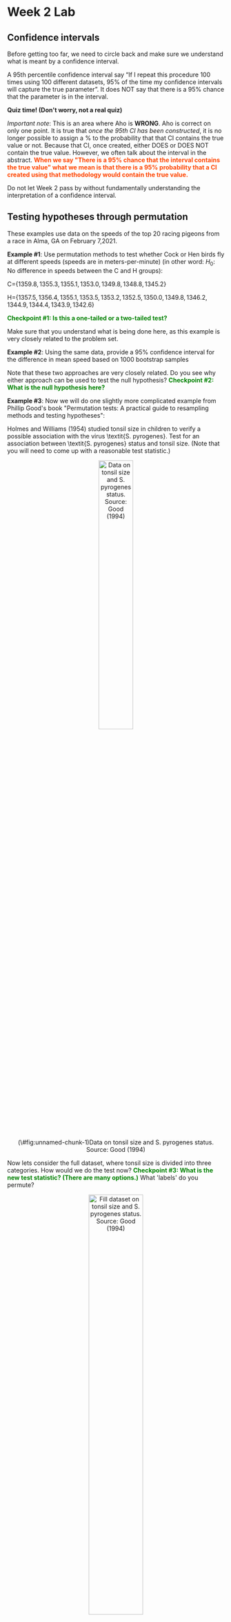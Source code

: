 Week 2 Lab
=============

Confidence intervals
-----------------------

Before getting too far, we need to circle back and make sure we understand what is meant by a confidence interval. 

A 95th percentile confidence interval say “If I repeat this procedure 100 times using 100 different datasets, 95% of the time my confidence intervals will capture the true parameter”. It does NOT say that there is a 95% chance that the parameter is in the interval.

**Quiz time! (Don't worry, not a real quiz)**

*Important note*: This is an area where Aho is **WRONG**. Aho is correct on only one point. It is true that *once the 95th CI has been constructed*, it is no longer possible to assign a $\%$ to the probability that that CI contains the true value or not. Because that CI, once created, either DOES or DOES NOT contain the true value. However, we often talk about the interval in the abstract. **<span style="color: orangered;">When we say "There is a 95$\%$ chance that the interval contains the true value" what we mean is that there is a 95$\%$ probability that a CI created using that methodology would contain the true value.</span>**

Do not let Week 2 pass by without fundamentally understanding the interpretation of a confidence interval. 

Testing hypotheses through permutation
------------------------------------

These examples use data on the speeds of the top 20 racing pigeons from a race in Alma, GA on February 7,2021. 

**Example #1**: Use permutation methods to test whether Cock or Hen birds fly at different speeds (speeds are in meters-per-minute) (in other word: $H_{0}$: No difference in speeds between the C and H groups):

C=$\{1359.8,1355.3,1355.1,1353.0,1349.8,1348.8,1345.2\}$

H=$\{1357.5,1356.4,1355.1,1353.5,1353.2,1352.5,1350.0,1349.8,1346.2,1344.9,1344.4,1343.9,1342.6\}$

**<span style="color: green;">Checkpoint #1: Is this a one-tailed or a two-tailed test?</span>**

Make sure that you understand what is being done here, as this example is very closely related to the problem set.


**Example #2**: Using the same data, provide a 95% confidence interval for the difference in mean speed based on 1000 bootstrap samples

Note that these two approaches are very closely related. Do you see why either approach can be used to test the null hypothesis? **<span style="color: green;">Checkpoint #2: What is the null hypothesis here?</span>**

**Example #3**: Now we will do one slightly more complicated example from Phillip Good's book "Permutation tests: A practical guide to resampling methods and testing hypotheses":

Holmes and Williams (1954) studied tonsil size in children to verify a possible association with the virus \textit{S. pyrogenes}. Test for an association between \textit{S. pyrogenes} status and tonsil size. (Note that you will need to come up with a reasonable test statistic.)

<div class="figure" style="text-align: center">
<img src="Table2categories.png" alt="Data on tonsil size and S. pyrogenes status. Source: Good (1994)" width="40%" />
<p class="caption">(\#fig:unnamed-chunk-1)Data on tonsil size and S. pyrogenes status. Source: Good (1994)</p>
</div>

Now lets consider the full dataset, where tonsil size is divided into three categories. How would we do the test now? **<span style="color: green;">Checkpoint #3: What is the new test statistic? (There are many options.)</span>** What 'labels' do you permute?

<div class="figure" style="text-align: center">
<img src="Table3categories.png" alt="Fill dataset on tonsil size and S. pyrogenes status. Source: Good (1994)" width="50%" />
<p class="caption">(\#fig:unnamed-chunk-2)Fill dataset on tonsil size and S. pyrogenes status. Source: Good (1994)</p>
</div>

Basics of bootstrap and jackknife
------------------------------------

To get started with bootstrap and jackknife techniques, we start by working through a very simple example. First we simulate some data


```r
x<-seq(0,9,by=1)
```

This will constutute our "data". Let's print the result of sampling with replacement to get a sense for it...


```r
table(sample(x,size=length(x),replace=T))
```

```
## 
## 0 1 2 3 4 7 9 
## 1 3 2 1 1 1 1
```

Now we will write a little script to take bootstrap samples and calculate the means of each of these bootstrap samples


```r
xmeans<-vector(length=1000)
for (i in 1:1000)
  {
  xmeans[i]<-mean(sample(x,replace=T))
  }
```

The actual number of bootstrapped samples is arbitrary *at this point* but there are ways of characterizing the precision of the bootstrap (jackknife-after-bootstrap) which might inform the number of bootstrap samples needed. *In practice*, people tend to pick some arbitrary but large number of bootstrap samples because computers are so fast that it is often easy to draw far more samples than are actually needed. When calculation of the statistic is slow (as might be the case if you are using the samples to construct a phylogeny, for example), then you would need to be more concerned with the number of bootstrap samples. 

First, lets just look at a histogram of the bootstrapped means and plot the actual sample mean on the histogram for comparison



```r
hist(xmeans,breaks=30,col="pink")
abline(v=mean(x),lwd=2)
```

<img src="Week-2-lab_files/figure-html/unnamed-chunk-6-1.png" width="672" />

Calculating bias and standard error
-----------------------------------

From these we can calculate the bias and standard deviation for the mean (which is the "statistic"):

$$
\widehat{Bias_{boot}} = \left(\frac{1}{k}\sum^{k}_{i=1}\theta^{*}_{i}\right)-\hat{\theta}
$$


```r
bias.boot<-mean(xmeans)-mean(x)
bias.boot
```

```
## [1] -0.0417
```

```r
hist(xmeans,breaks=30,col="pink")
abline(v=mean(x),lwd=5,col="black")
abline(v=mean(xmeans),lwd=2,col="yellow")
```

<img src="Week-2-lab_files/figure-html/unnamed-chunk-7-1.png" width="672" />

$$
\widehat{s.e._{boot}} = \sqrt{\frac{1}{k-1}\sum^{k}_{i=1}(\theta^{*}_{i}-\bar{\theta^{*}})^{2}}
$$


```r
se.boot<-sd(xmeans)
```

We can find the confidence intervals in two ways:

Method #1: Assume the bootstrap statistics are normally distributed


```r
LL.boot<-mean(xmeans)-1.96*se.boot #where did 1.96 come from?
UL.boot<-mean(xmeans)+1.96*se.boot
LL.boot
```

```
## [1] 2.698511
```

```r
UL.boot
```

```
## [1] 6.218089
```

Method #2: Simply take the quantiles of the bootstrap statistics


```r
quantile(xmeans,c(0.025,0.975))
```

```
##  2.5% 97.5% 
##   2.7   6.3
```

Let's compare this to what we would have gotten if we had used normal distribution theory. First we have to calculate the standard error:


```r
se.normal<-sqrt(var(x)/length(x))
LL.normal<-mean(x)-qt(0.975,length(x)-1)*se.normal
UL.normal<-mean(x)+qt(0.975,length(x)-1)*se.normal
LL.normal
```

```
## [1] 2.334149
```

```r
UL.normal
```

```
## [1] 6.665851
```

In this case, the confidence intervals we got from the normal distribution theory are too wide.

**<span style="color: green;">Checkpoint #4: Does it make sense why the normal distribution theory intervals are too wide?</span>** Because the original were were uniformly distributed, the data has higher variance than would be expected and therefore the standard error is higher than would be expected.

There are two packages that provide functions for bootstrapping, 'boot' and 'boostrap'. We will start by using the 'bootstrap' package, which was originally designed for Efron and Tibshirani's monograph on the bootstrap. 

To test the main functionality of the 'bootstrap' package, we will use the data we already have. The 'bootstrap' function requires the input of a user-defined function to calculate the statistic of interest. Here I will write a function that calculates the mean of the input values.


```r
library(bootstrap)
theta<-function(x)
  {
    mean(x)
  }
results<-bootstrap(x=x,nboot=1000,theta=theta)
results
```

```
## $thetastar
##    [1] 5.4 4.0 5.4 4.4 3.8 4.1 4.4 4.3 3.2 4.1 3.4 4.0 4.8 4.9 4.5 4.7 5.3 4.7
##   [19] 4.5 4.6 4.8 4.3 4.1 4.7 4.2 4.2 3.2 3.0 4.6 5.4 3.9 5.9 3.6 5.4 5.7 5.2
##   [37] 4.8 4.8 4.5 2.6 4.3 5.7 4.1 4.8 4.9 3.5 4.6 4.8 5.3 5.1 2.7 2.6 4.0 4.1
##   [55] 5.0 5.6 6.3 3.1 2.1 4.3 3.7 3.1 4.5 4.5 4.4 4.5 3.6 5.1 4.7 3.9 4.5 4.4
##   [73] 5.8 3.2 4.6 4.6 4.7 6.3 4.1 3.2 3.6 4.6 3.6 3.3 4.0 6.8 3.6 4.4 4.4 5.5
##   [91] 4.5 4.2 6.2 5.3 3.5 5.4 3.7 2.6 4.6 3.0 3.4 5.2 3.3 5.9 5.1 3.9 5.0 3.9
##  [109] 4.4 4.0 5.4 4.5 3.5 4.6 3.4 4.1 5.2 5.0 5.2 4.1 4.4 5.1 4.2 4.8 4.1 4.6
##  [127] 5.3 6.7 4.5 3.4 4.3 5.4 3.6 5.0 4.4 3.2 4.1 4.2 6.1 5.9 6.1 4.0 3.6 3.8
##  [145] 4.3 4.4 6.1 4.3 4.4 4.2 4.0 4.8 5.0 4.2 4.7 4.7 3.7 4.5 4.3 3.9 4.3 4.0
##  [163] 3.3 3.3 4.4 6.3 5.0 4.6 5.7 7.2 4.7 4.1 6.2 4.3 4.4 3.7 3.4 5.5 5.4 3.8
##  [181] 5.6 3.8 4.5 3.8 4.9 5.5 5.1 4.2 5.5 2.1 4.2 4.2 5.2 4.1 4.4 2.4 4.7 3.3
##  [199] 3.2 2.9 4.7 4.8 4.7 5.4 4.4 4.9 5.9 4.8 5.1 3.0 4.0 3.9 4.6 3.6 5.3 4.4
##  [217] 4.6 3.9 4.3 4.7 4.6 3.3 3.4 4.2 2.7 4.7 4.2 4.0 5.4 3.7 2.9 4.0 3.7 4.7
##  [235] 4.1 3.5 4.5 5.0 3.5 5.2 4.0 5.0 4.1 4.9 4.0 5.4 3.7 5.6 4.3 4.7 5.0 3.9
##  [253] 4.2 5.1 3.8 3.5 2.2 4.8 3.3 2.9 4.9 4.9 3.9 4.6 3.4 3.7 4.6 3.7 4.4 4.8
##  [271] 5.5 5.0 4.5 4.5 4.0 4.2 5.0 4.7 5.1 3.5 2.9 5.6 5.4 5.6 4.0 6.1 4.3 3.4
##  [289] 3.1 5.0 6.1 3.7 4.1 6.0 3.5 5.8 3.2 5.1 4.7 4.2 3.8 4.5 4.5 4.2 5.6 5.5
##  [307] 3.7 5.4 4.9 3.7 2.8 3.8 4.6 5.1 4.8 4.7 6.3 4.3 4.6 3.7 5.7 4.5 4.2 4.2
##  [325] 4.6 3.9 3.7 5.0 3.6 4.7 5.2 4.7 3.9 5.8 4.4 6.5 6.1 3.8 4.5 4.7 4.6 4.3
##  [343] 4.6 4.0 2.7 4.5 4.6 3.2 3.7 4.4 5.5 3.8 3.9 4.7 4.6 2.7 4.9 4.4 4.5 5.1
##  [361] 4.9 5.9 5.0 4.2 3.6 3.0 4.9 3.9 3.8 4.6 3.5 5.5 5.3 4.8 2.5 3.7 4.3 5.1
##  [379] 4.8 4.8 2.7 5.7 4.8 5.1 5.5 5.9 4.8 4.8 5.6 6.0 4.4 6.1 5.2 3.3 5.4 6.0
##  [397] 4.2 5.2 5.5 3.6 4.2 3.2 3.4 3.6 3.6 3.9 4.0 5.4 4.4 4.8 3.1 4.4 3.8 4.9
##  [415] 5.0 5.3 2.9 4.2 3.5 4.8 5.5 5.3 2.7 4.3 3.5 4.2 4.4 5.0 4.4 4.4 5.5 3.5
##  [433] 3.0 5.5 3.5 5.8 3.7 5.2 5.2 4.9 4.2 4.7 5.5 3.4 4.3 4.0 3.1 2.8 4.9 5.2
##  [451] 6.8 5.3 2.9 5.5 2.2 5.0 4.4 3.6 4.6 6.1 3.3 6.6 4.6 4.2 3.1 4.3 5.1 3.9
##  [469] 4.4 3.6 5.1 6.2 3.7 5.2 3.2 3.7 4.5 4.6 4.5 3.2 4.5 5.2 5.1 3.2 5.0 3.4
##  [487] 4.7 4.7 5.9 5.1 5.4 5.8 5.0 4.1 4.5 3.7 5.9 4.0 5.5 4.4 4.8 4.2 4.5 4.0
##  [505] 2.3 5.0 5.4 3.7 5.0 4.8 4.8 4.9 4.6 4.0 5.6 5.3 6.9 5.3 3.3 6.0 4.5 3.3
##  [523] 4.3 4.5 4.5 4.2 5.3 3.8 5.1 5.3 3.7 5.3 4.0 4.2 5.9 5.3 4.7 4.4 6.0 3.8
##  [541] 2.8 5.1 4.5 5.7 3.0 5.7 6.0 4.7 4.8 3.9 5.0 4.6 3.2 4.9 5.5 4.5 3.4 4.1
##  [559] 3.3 4.5 4.0 3.6 5.0 5.4 4.1 3.1 4.1 2.9 3.1 3.7 4.5 3.7 4.3 6.1 5.3 5.0
##  [577] 4.8 4.0 3.6 5.4 4.8 3.4 5.8 7.3 3.4 4.9 3.5 6.0 5.5 3.5 4.9 4.7 5.8 4.5
##  [595] 4.5 4.9 5.0 3.8 5.8 4.0 4.4 4.0 4.0 5.3 5.4 5.7 3.0 4.3 4.5 3.4 3.0 3.0
##  [613] 3.6 3.7 5.1 4.9 5.4 5.2 2.2 3.9 6.0 5.4 2.2 3.9 3.7 3.7 5.0 4.8 3.4 4.9
##  [631] 4.2 5.4 4.8 5.7 4.0 5.4 4.8 5.0 5.0 3.7 3.5 3.1 3.5 3.5 4.2 2.6 4.0 5.5
##  [649] 5.0 4.8 4.7 4.8 4.4 4.0 4.6 2.6 5.0 4.0 2.7 4.0 3.9 4.6 4.9 4.3 3.9 4.9
##  [667] 4.8 4.2 4.8 3.8 3.7 5.3 3.9 4.5 3.4 5.6 5.9 2.8 6.0 4.7 3.1 4.3 4.8 3.4
##  [685] 3.9 3.1 5.5 4.6 4.9 5.6 3.9 4.0 5.5 4.2 5.0 4.9 7.1 4.8 4.5 1.8 4.7 6.3
##  [703] 5.7 2.7 3.6 4.4 4.1 4.8 3.6 2.5 4.4 4.5 4.0 3.9 2.4 5.7 4.1 4.5 4.3 5.3
##  [721] 3.9 5.0 6.2 3.3 3.9 4.3 6.1 4.2 4.0 3.8 4.1 3.7 4.4 5.9 6.1 5.2 3.6 4.3
##  [739] 4.7 5.6 4.9 4.2 3.9 4.0 5.1 4.3 3.9 4.3 4.4 3.0 4.2 3.6 4.9 4.6 4.1 4.0
##  [757] 3.5 3.6 5.6 4.6 3.0 5.2 4.0 5.4 4.3 3.4 3.9 5.0 4.4 5.0 4.2 4.7 3.6 6.5
##  [775] 3.6 3.3 4.4 4.3 6.6 5.0 4.7 3.5 4.0 3.9 4.1 4.5 5.8 3.4 3.3 2.8 3.6 3.9
##  [793] 3.9 4.0 4.8 4.6 3.5 4.5 4.8 4.2 3.4 5.0 5.1 4.9 4.9 3.8 5.0 2.5 3.4 4.1
##  [811] 3.4 3.3 3.7 5.4 3.9 3.1 5.6 2.7 5.9 3.5 4.6 5.0 3.1 5.7 4.2 4.5 4.6 3.7
##  [829] 5.3 5.9 4.8 6.0 4.5 2.8 3.1 5.2 5.2 6.1 4.2 5.1 4.5 4.6 3.9 2.5 7.1 4.1
##  [847] 3.6 4.3 5.5 5.2 4.4 6.0 3.3 4.3 4.0 4.5 4.4 3.8 4.1 5.7 3.8 4.0 2.6 4.8
##  [865] 5.4 3.8 4.2 7.2 4.2 4.0 4.3 5.4 5.1 4.0 3.9 5.1 5.3 4.6 5.0 3.5 4.4 4.9
##  [883] 4.3 3.6 2.7 5.6 4.2 4.7 3.9 5.5 3.6 3.5 5.7 5.5 4.3 6.4 5.6 3.7 4.9 6.2
##  [901] 3.9 3.6 5.3 4.3 6.9 5.4 5.7 5.8 2.8 3.9 3.5 6.1 5.1 4.1 4.6 5.4 6.5 3.5
##  [919] 4.0 4.6 4.1 3.7 2.8 5.2 3.2 6.8 3.6 4.9 4.5 4.8 2.9 4.1 4.0 6.0 3.1 4.5
##  [937] 3.8 4.7 5.0 5.1 5.1 6.0 3.6 5.4 4.3 4.7 4.2 7.1 3.6 5.0 5.3 3.6 4.1 5.3
##  [955] 4.0 3.4 3.6 4.4 4.3 5.0 6.1 5.0 4.3 4.0 4.1 4.4 3.0 4.9 5.3 4.5 4.6 3.5
##  [973] 6.5 6.9 3.2 4.7 4.5 3.8 6.6 5.2 3.5 3.7 4.1 4.9 2.8 6.1 4.5 3.6 5.9 4.8
##  [991] 3.2 4.6 4.5 4.2 4.9 4.3 3.4 5.3 5.2 3.7
## 
## $func.thetastar
## NULL
## 
## $jack.boot.val
## NULL
## 
## $jack.boot.se
## NULL
## 
## $call
## bootstrap(x = x, nboot = 1000, theta = theta)
```

```r
quantile(results$thetastar,c(0.025,0.975))
```

```
##  2.5% 97.5% 
##   2.7   6.3
```

Notice that we get exactly what we got last time. This illustrates an important point, which is that the bootstrap functions are often no easier to use than something you could write yourself.

You can also define a function of the bootstrapped statistics (we have been calling this theta) to pull out immediately any summary statistics you are interested in from the bootstrapped thetas.

Here I will write a function that calculates the bias of my estimate of the mean (which is 4.5 [i.e. the mean of the number 0,1,2,3,4,5,6,7,8,9])


```r
bias<-function(x)
  {
  mean(x)-4.5
  }
results<-bootstrap(x=x,nboot=1000,theta=theta,func=bias)
results
```

```
## $thetastar
##    [1] 3.9 5.0 5.1 4.4 4.7 3.5 2.6 4.3 3.3 4.9 5.3 3.9 5.0 5.6 5.0 6.2 4.3 4.8
##   [19] 3.6 4.9 5.1 3.7 7.0 2.2 4.9 4.1 6.5 4.8 6.1 4.8 4.4 4.4 4.0 3.0 4.7 5.4
##   [37] 3.6 4.3 5.1 2.9 4.3 4.1 3.3 4.2 4.4 6.3 4.9 5.4 5.4 4.5 2.9 5.1 4.5 3.0
##   [55] 4.7 4.2 4.7 5.4 3.6 5.0 3.8 5.0 4.7 4.7 3.6 2.9 6.2 5.2 4.2 4.3 4.5 4.6
##   [73] 4.2 5.7 3.8 4.5 4.9 4.1 6.8 3.4 5.0 4.3 4.9 3.8 4.7 2.9 4.8 3.4 4.8 4.8
##   [91] 5.5 3.0 4.7 3.9 3.7 5.3 4.4 4.8 4.1 3.0 5.5 3.8 5.2 6.2 4.1 5.6 4.5 4.4
##  [109] 6.5 5.5 5.7 4.9 3.3 5.3 4.6 3.8 4.6 4.2 2.9 3.6 5.6 4.0 6.0 5.8 5.9 4.8
##  [127] 4.2 4.1 5.4 3.9 2.9 4.2 3.7 4.8 3.8 4.8 5.3 5.5 3.6 3.4 4.3 5.0 4.5 4.8
##  [145] 4.7 5.0 5.7 5.6 6.1 4.1 5.5 4.1 5.3 4.6 5.5 3.4 4.5 4.3 4.7 4.9 3.7 4.6
##  [163] 5.3 3.2 5.2 4.1 5.3 6.4 3.3 4.0 2.5 5.4 5.1 3.0 2.0 3.8 4.9 3.6 4.8 4.5
##  [181] 3.5 4.5 5.2 3.9 4.7 4.5 5.1 4.8 4.1 3.6 4.3 5.4 4.0 4.5 4.3 4.9 4.4 3.5
##  [199] 6.5 4.9 5.3 5.3 3.0 3.7 5.4 3.5 5.8 4.3 3.5 3.9 3.8 3.8 5.0 5.5 4.6 4.9
##  [217] 3.5 5.2 4.7 4.0 5.0 4.9 4.6 3.0 3.1 4.2 4.2 3.7 5.2 3.9 6.0 3.1 5.4 3.9
##  [235] 5.8 5.5 5.6 3.9 5.3 4.9 3.2 7.5 6.3 4.7 3.8 3.7 4.6 5.2 4.3 3.9 5.9 4.0
##  [253] 5.8 5.1 5.2 3.6 4.7 5.0 4.8 5.0 4.7 3.6 4.9 3.4 4.7 4.6 4.5 5.1 4.6 4.0
##  [271] 4.5 4.3 5.8 4.3 2.5 4.5 4.1 5.3 6.4 6.1 4.2 5.6 4.2 3.7 5.6 6.3 4.5 4.6
##  [289] 4.1 4.1 3.8 5.0 5.1 2.4 4.7 5.0 4.5 3.4 5.4 5.9 4.5 3.5 5.9 4.0 4.8 4.0
##  [307] 4.1 4.4 5.1 3.2 4.7 4.0 3.8 4.8 3.8 2.0 5.0 4.5 5.4 4.6 4.0 4.2 6.2 4.8
##  [325] 3.7 6.1 5.8 4.1 3.4 4.9 3.7 5.9 5.6 4.9 4.3 4.3 4.5 6.5 4.6 4.2 3.6 4.5
##  [343] 3.1 5.8 4.2 5.9 5.1 4.2 3.3 5.9 3.8 3.4 3.9 5.4 5.4 4.1 5.9 5.6 6.4 3.8
##  [361] 5.1 4.4 5.0 2.5 5.5 4.2 4.9 5.4 3.6 3.9 5.2 4.8 6.6 4.3 4.4 3.6 4.7 3.6
##  [379] 3.2 4.0 4.4 4.7 3.5 5.4 4.2 3.9 3.1 3.2 4.7 5.1 4.8 5.4 4.3 3.6 4.5 5.5
##  [397] 3.9 3.3 3.3 5.2 3.4 3.8 4.1 3.1 5.1 4.7 4.7 4.7 4.0 3.5 4.8 3.2 3.3 2.6
##  [415] 4.4 5.5 4.7 5.1 4.6 3.3 4.5 3.7 4.6 4.2 6.0 3.5 4.0 4.7 4.3 4.6 4.7 5.2
##  [433] 3.0 4.6 5.0 3.9 4.0 4.0 4.2 5.3 4.9 5.9 4.7 3.3 4.4 4.3 5.7 4.9 2.7 3.2
##  [451] 4.2 3.7 4.6 2.9 4.5 4.3 5.5 6.2 3.3 5.4 2.9 5.1 3.3 5.1 4.2 4.4 5.4 3.0
##  [469] 4.4 5.2 5.1 5.9 4.5 4.2 4.6 4.8 4.1 3.5 3.5 5.0 2.6 4.6 4.9 4.4 5.0 4.3
##  [487] 2.5 5.2 5.1 3.9 5.0 3.4 3.4 2.9 4.5 3.6 3.8 2.6 7.1 5.6 5.2 6.1 5.0 3.2
##  [505] 2.7 2.2 5.1 4.6 4.7 3.9 4.3 4.9 4.2 4.1 2.3 4.0 3.6 3.9 5.5 3.3 4.4 5.0
##  [523] 4.8 4.2 5.3 3.0 3.2 4.7 5.7 5.7 4.2 4.3 2.8 5.9 4.4 4.8 6.7 4.4 4.7 5.5
##  [541] 4.2 4.2 5.0 3.8 3.2 3.6 3.6 5.2 4.8 3.3 4.2 4.7 4.1 6.0 4.1 3.7 2.7 3.9
##  [559] 3.7 3.2 4.5 4.8 5.4 5.6 4.0 4.6 5.9 4.8 3.9 3.2 3.4 4.4 4.4 5.9 5.1 3.6
##  [577] 6.0 5.0 6.2 5.6 5.7 4.5 3.9 4.6 4.4 4.7 3.5 5.7 4.5 5.8 3.8 3.7 3.3 4.5
##  [595] 3.4 4.5 4.6 4.7 3.9 5.9 4.4 4.9 5.3 5.4 4.3 3.3 5.0 4.9 4.5 4.7 4.5 5.7
##  [613] 4.9 5.3 5.1 5.3 4.7 2.7 4.4 3.0 3.6 5.2 4.1 5.2 3.5 5.3 3.7 5.8 6.1 3.9
##  [631] 3.5 6.1 2.8 5.0 4.3 6.2 2.9 5.2 5.0 4.9 4.4 4.8 4.2 1.9 4.7 3.5 4.5 3.7
##  [649] 4.8 4.4 3.6 3.9 6.3 3.5 4.0 3.2 3.5 4.5 4.9 2.2 2.8 6.1 4.8 4.4 3.5 4.7
##  [667] 4.5 3.0 5.7 5.4 4.8 4.4 4.8 5.7 4.2 4.2 4.8 4.0 4.7 5.1 3.8 4.7 2.9 3.7
##  [685] 3.7 4.8 5.1 4.6 4.3 4.4 6.0 4.7 4.7 4.3 3.7 6.3 4.9 6.1 4.3 5.7 4.8 5.2
##  [703] 5.5 5.0 3.2 3.9 5.3 4.7 3.9 3.6 3.7 4.7 2.4 5.0 3.7 4.0 3.1 4.2 3.6 4.6
##  [721] 6.0 3.5 5.1 6.3 4.8 4.8 4.9 5.3 4.1 3.7 5.6 4.0 3.2 4.9 3.9 4.8 3.7 5.6
##  [739] 3.9 4.7 5.6 4.9 5.2 5.3 5.2 5.6 4.8 5.8 4.0 4.9 5.0 3.0 3.7 3.3 2.2 5.1
##  [757] 4.6 3.1 4.4 4.3 5.9 4.4 3.7 6.7 4.0 3.9 4.1 4.2 5.7 4.5 4.7 5.4 4.1 4.9
##  [775] 3.9 5.7 4.1 2.1 3.6 7.2 4.5 5.4 4.0 3.6 4.6 4.5 5.7 3.5 5.4 4.6 3.0 4.6
##  [793] 4.4 3.3 4.2 1.4 4.2 5.3 3.7 4.8 3.8 3.7 4.5 3.8 3.8 3.8 6.1 3.9 5.2 6.7
##  [811] 3.8 3.7 6.2 3.4 5.2 4.1 4.1 2.6 5.5 5.7 4.7 4.2 5.7 4.4 4.9 3.6 4.6 4.6
##  [829] 4.4 5.0 5.4 6.6 5.6 3.6 4.0 3.7 4.5 5.7 4.4 5.6 3.4 4.9 5.4 5.9 2.8 3.1
##  [847] 3.8 4.0 2.4 3.9 3.8 5.3 5.0 4.2 4.5 5.2 3.8 4.5 5.7 5.9 3.9 4.2 5.4 4.8
##  [865] 5.0 4.6 4.1 4.7 4.4 3.7 5.3 4.2 4.9 2.2 4.4 5.1 3.2 5.4 5.4 3.5 5.2 5.9
##  [883] 4.5 4.5 4.4 4.9 6.2 4.8 4.2 2.8 5.2 4.2 3.7 4.8 3.3 4.0 4.5 4.0 3.9 5.1
##  [901] 5.0 4.3 5.3 5.6 2.6 4.1 4.6 2.8 2.8 3.5 4.2 5.4 4.7 5.4 4.3 4.0 3.7 2.7
##  [919] 3.1 5.2 3.7 5.9 4.0 4.5 5.8 5.7 4.0 4.8 3.3 2.8 4.7 4.7 5.0 5.5 4.0 4.1
##  [937] 5.6 4.2 5.0 3.1 3.7 4.8 4.6 3.8 4.0 3.7 4.5 3.5 4.5 6.3 3.6 4.0 3.2 4.4
##  [955] 4.8 4.8 4.9 5.4 5.5 5.3 4.3 3.9 3.8 4.6 4.7 4.6 5.7 6.3 3.7 5.1 6.0 4.8
##  [973] 4.5 4.0 4.4 4.6 4.1 4.9 5.1 4.2 4.8 4.1 4.0 4.7 4.8 4.2 2.2 4.8 5.4 4.9
##  [991] 3.1 3.7 5.5 3.3 4.1 4.9 3.9 5.1 4.1 5.2
## 
## $func.thetastar
## [1] -0.0208
## 
## $jack.boot.val
##  [1]  0.55193548  0.35702479  0.26666667  0.16979472  0.09785933 -0.07533156
##  [7] -0.22853107 -0.32668539 -0.43090909 -0.49378531
## 
## $jack.boot.se
## [1] 1.010468
## 
## $call
## bootstrap(x = x, nboot = 1000, theta = theta, func = bias)
```

Compare this to 'bias.boot' (our result from above). Why might it not be the same? Try running the same section of code several times. See how the value of the bias ($func.thetastar) jumps around? We should not be surprised by this because we can look at the jackknife-after-bootstrap estimate of the standard error of the function (in this case, that function is the bias) and we can see that it is not so small that we wouldn't expect some variation in these values.

Remember, everything we have discussed today are estimates. The statistic as applied to your data will change with new data, as will the standard error, the confidence intervals - everything! All of these values have sampling distributions and are subject to change if you repeated the procedure with new data.

Note that we can calculate any function of $\theta^{*}$. A simple example would be the 72nd percentile:


```r
perc72<-function(x)
  {
  quantile(x,probs=c(0.72))
  }
results<-bootstrap(x=x,nboot=1000,theta=theta,func=perc72)
results
```

```
## $thetastar
##    [1] 5.3 6.8 4.5 5.7 3.9 2.3 5.0 4.4 3.3 5.6 3.9 5.5 3.7 5.2 6.8 5.3 5.4 4.6
##   [19] 4.6 2.7 5.5 3.0 5.2 5.6 4.3 4.3 4.7 5.0 4.7 4.5 4.6 4.2 6.0 5.5 3.2 2.8
##   [37] 4.5 4.9 6.0 5.4 3.9 4.3 5.6 4.6 5.4 5.6 5.8 4.3 3.6 4.5 4.7 4.1 3.4 3.5
##   [55] 5.6 4.9 5.3 4.7 3.5 4.1 3.7 5.3 5.4 4.0 5.3 4.5 5.0 4.9 2.7 4.8 5.7 5.4
##   [73] 5.9 4.2 4.7 5.8 3.9 4.1 4.7 3.9 5.8 5.5 4.7 5.1 4.8 4.7 5.0 3.3 4.7 4.6
##   [91] 3.8 5.5 4.4 6.0 3.4 5.5 2.8 3.8 4.5 4.8 3.6 5.5 3.3 6.9 4.2 5.6 4.6 4.0
##  [109] 4.6 4.1 6.0 3.3 6.6 5.0 5.0 4.4 4.8 4.8 4.6 3.9 3.8 3.8 4.1 2.9 5.1 4.7
##  [127] 3.0 4.3 4.0 4.5 5.0 3.0 4.6 3.0 3.2 6.1 4.2 2.9 2.9 4.0 3.9 4.7 3.9 3.8
##  [145] 3.8 4.8 4.5 3.5 3.0 3.9 3.5 4.7 4.5 4.6 4.8 5.5 3.9 6.5 3.5 4.3 4.6 3.9
##  [163] 5.1 3.4 2.5 3.7 4.5 4.1 3.8 5.3 5.4 4.3 3.1 4.4 4.1 4.1 3.8 4.7 4.1 4.0
##  [181] 5.3 3.2 4.7 4.4 5.8 3.6 4.3 3.4 5.9 3.9 4.4 5.3 4.7 5.8 4.7 4.8 5.0 5.7
##  [199] 6.1 5.6 4.8 4.1 3.7 3.5 4.2 5.1 4.0 5.8 4.1 3.9 3.8 4.1 4.3 5.6 4.8 5.5
##  [217] 4.1 4.0 4.6 4.0 5.4 5.5 5.8 3.8 3.4 3.5 4.1 5.2 5.0 4.6 4.0 3.1 5.8 3.6
##  [235] 5.0 4.0 3.6 3.9 4.6 4.8 4.6 2.6 2.9 5.8 4.4 5.3 3.9 2.7 4.0 4.3 5.0 5.1
##  [253] 5.1 5.0 3.7 3.5 3.3 3.4 3.5 5.7 6.2 4.2 2.5 4.1 4.2 6.0 5.5 4.8 4.8 5.4
##  [271] 4.1 4.8 4.6 4.8 4.5 6.3 4.3 5.0 4.2 3.4 4.1 3.5 5.3 4.0 4.6 2.7 5.4 4.9
##  [289] 6.0 4.9 5.1 4.3 5.1 4.7 4.2 2.8 5.5 5.2 3.0 2.9 4.5 3.6 4.4 5.0 3.4 1.8
##  [307] 5.5 4.8 5.2 3.6 6.1 4.5 4.4 4.4 5.6 3.9 4.1 5.7 5.4 4.8 3.1 4.3 4.4 3.4
##  [325] 2.2 4.5 4.9 3.8 4.9 4.5 4.3 4.3 4.7 4.3 4.4 4.8 4.5 5.4 4.8 4.1 6.4 2.3
##  [343] 4.7 6.0 5.9 4.2 4.4 4.1 4.3 4.5 4.7 2.5 3.0 4.0 3.8 6.7 4.8 4.6 6.1 4.8
##  [361] 4.5 4.6 3.8 3.9 4.7 4.1 5.5 4.3 6.2 4.3 4.5 5.7 4.3 4.0 2.6 4.2 4.5 3.6
##  [379] 5.3 3.7 4.4 3.4 4.4 5.4 4.4 2.3 4.8 4.9 4.8 6.2 4.9 4.4 4.5 3.8 4.0 4.9
##  [397] 4.5 3.5 3.1 5.0 4.8 4.9 4.4 4.7 4.5 4.2 5.2 5.6 3.7 4.6 5.0 3.8 4.4 4.9
##  [415] 4.4 4.5 4.0 4.1 3.7 4.6 3.7 4.9 4.4 4.2 5.4 4.7 2.9 3.6 5.1 6.1 4.4 4.8
##  [433] 4.2 4.0 4.1 4.5 5.6 5.3 2.7 3.1 3.8 6.2 3.3 4.3 4.2 5.2 5.0 5.2 4.4 3.7
##  [451] 4.9 4.2 5.0 5.0 5.0 5.5 3.6 4.9 3.4 6.1 2.9 4.2 5.0 6.3 2.4 5.1 4.7 5.5
##  [469] 4.6 4.6 5.9 5.4 4.6 5.1 2.6 4.4 5.2 5.2 3.3 3.9 5.7 4.3 5.4 5.5 5.2 5.6
##  [487] 4.9 4.6 5.6 3.1 5.0 3.0 4.2 4.8 4.2 4.1 3.7 5.4 6.9 4.0 4.8 4.3 5.4 3.5
##  [505] 5.4 2.8 3.3 2.6 4.5 4.4 3.1 4.6 5.9 4.8 4.6 4.1 5.4 4.3 3.3 4.5 3.7 5.1
##  [523] 4.4 4.9 3.6 3.4 4.2 4.0 4.2 5.4 6.0 4.9 5.5 3.9 4.3 5.9 4.3 5.1 4.8 4.6
##  [541] 4.2 5.8 6.0 5.9 3.7 3.2 4.7 4.8 5.0 5.6 4.5 3.4 6.7 3.2 4.8 5.6 4.4 4.3
##  [559] 4.7 4.7 5.2 4.6 2.8 4.9 5.2 5.4 3.5 4.4 2.9 4.6 4.8 4.5 3.8 4.6 4.4 5.6
##  [577] 4.9 3.6 4.7 3.8 3.9 3.6 4.2 4.1 3.8 5.5 5.7 4.9 3.6 5.2 4.1 5.3 4.5 4.2
##  [595] 4.3 4.7 3.3 5.6 5.6 5.2 4.5 6.0 4.7 4.6 3.2 2.7 4.5 3.6 4.4 4.3 5.8 6.0
##  [613] 3.7 3.1 6.9 4.9 2.2 4.5 5.7 3.8 5.0 5.8 4.5 6.3 4.4 4.9 5.9 4.3 4.5 3.9
##  [631] 5.2 4.0 3.6 4.8 2.5 4.8 5.4 4.5 4.7 5.6 4.2 3.8 3.9 4.8 5.0 3.8 4.4 7.1
##  [649] 4.4 3.4 4.8 3.4 3.1 5.7 3.3 4.0 4.9 3.0 5.3 4.1 4.3 5.1 5.3 2.4 3.5 4.5
##  [667] 5.8 3.9 4.0 3.8 2.9 5.7 5.8 5.2 4.7 4.8 3.9 4.5 4.9 3.6 3.3 5.5 5.2 5.5
##  [685] 3.4 4.3 4.1 4.9 3.5 4.8 4.6 5.3 5.8 4.5 6.4 4.7 5.8 4.9 3.9 4.2 4.7 5.0
##  [703] 4.2 4.7 5.5 4.0 4.6 4.5 4.7 4.3 5.5 4.7 5.8 3.8 5.6 5.4 5.3 5.0 4.0 4.3
##  [721] 4.2 4.2 5.1 5.0 3.8 5.6 4.3 3.3 4.0 5.1 4.1 4.1 4.2 4.2 5.2 6.0 3.8 4.9
##  [739] 5.6 3.3 4.8 4.0 6.0 3.5 4.6 4.3 2.7 3.8 4.0 4.1 4.3 6.2 4.1 5.3 2.8 3.9
##  [757] 3.7 5.4 4.2 4.4 5.0 5.7 4.2 5.4 5.6 3.9 5.8 5.5 4.7 3.8 2.6 4.5 5.8 3.3
##  [775] 4.4 5.7 3.9 4.4 3.6 4.2 5.0 4.8 2.7 4.8 2.9 4.9 3.7 5.9 5.2 4.2 4.6 3.9
##  [793] 4.6 4.2 4.8 3.8 4.7 3.6 4.0 4.8 6.0 4.3 2.9 4.1 3.1 2.6 4.6 3.8 4.7 5.4
##  [811] 3.4 3.1 4.7 6.0 3.9 4.0 4.3 4.0 4.3 5.8 5.0 5.0 3.8 4.5 4.5 5.0 4.0 4.8
##  [829] 3.7 3.7 4.2 5.6 5.6 3.7 5.0 4.1 5.2 4.8 5.2 3.8 3.5 5.6 5.7 3.7 4.8 5.5
##  [847] 2.8 5.1 4.4 3.3 4.7 5.1 3.4 2.9 4.9 4.0 4.7 4.6 3.8 4.4 3.3 4.8 5.1 5.2
##  [865] 5.6 3.1 4.2 5.1 2.7 5.7 3.8 4.9 3.4 4.5 3.8 5.0 5.2 3.4 3.4 5.9 3.9 3.6
##  [883] 5.0 5.8 5.1 4.6 4.4 4.7 4.2 2.3 4.1 5.1 3.8 5.5 5.3 3.8 4.2 3.8 5.7 3.5
##  [901] 4.2 4.9 4.2 3.8 5.2 4.7 5.2 4.5 3.3 5.9 3.6 5.8 7.2 4.9 5.0 4.5 4.9 4.5
##  [919] 6.3 4.6 5.7 4.0 4.0 2.8 3.7 5.3 4.6 5.2 6.0 5.4 5.6 5.1 5.3 5.3 5.2 3.5
##  [937] 3.8 2.7 4.4 4.6 6.3 3.3 4.3 3.5 4.5 4.9 5.6 4.1 5.7 4.7 5.3 3.3 4.3 4.0
##  [955] 2.6 3.5 5.4 5.2 4.8 4.3 3.7 3.8 3.5 3.6 4.1 4.4 3.5 4.4 4.5 5.5 5.9 4.1
##  [973] 5.8 5.3 3.5 4.1 4.3 6.1 5.1 3.5 4.9 3.9 4.3 4.3 4.4 3.3 4.5 4.8 4.0 5.5
##  [991] 4.8 4.6 2.4 3.4 3.9 5.8 4.4 4.4 3.1 3.5
## 
## $func.thetastar
## 72% 
##   5 
## 
## $jack.boot.val
##  [1] 5.500 5.400 5.300 5.200 5.000 4.968 5.000 4.700 4.600 4.500
## 
## $jack.boot.se
## [1] 0.9666341
## 
## $call
## bootstrap(x = x, nboot = 1000, theta = theta, func = perc72)
```

On Tuesday we went over an example in which we bootstrapped the correlation coefficient between LSAT scores and GPA. To do that, we sampled pairs of (LSAT,GPA) data with replacement. Here is a little script that would do something like that using (X,Y) data that are independently drawn from the normal distribution


```r
xdata<-matrix(rnorm(30),ncol=2)
```

Everyone's data is going to be different. With such a small sample size, it would be easy to get a positive or negative correlation by random change, but on average across everyone's datasets, there should be zero correlation because the two columns are drawn independently.


```r
n<-15
theta<-function(x,xdata)
  {
  cor(xdata[x,1],xdata[x,2])
  }
results<-bootstrap(x=1:n,nboot=50,theta=theta,xdata=xdata) 
#NB: xdata is passed to the theta function, not needed for bootstrap function itself
```

Notice the parameters that get passed to the 'bootstrap' function are: (1) the indexes which will be sampled with replacement. This is different that the raw data but the end result is the same because both the indices and the raw data get passed to the function 'theta' (2) the number of bootrapped samples (in this case 50) (3) the function to calculate the statistic (4) the raw data.

Lets look at a histogram of the bootstrapped statistics $\theta^{*}$ and draw a vertical line for the statistic as applied to the original data.


```r
hist(results$thetastar,breaks=30,col="pink")
abline(v=cor(xdata[,1],xdata[,2]),lwd=2)
```

<img src="Week-2-lab_files/figure-html/unnamed-chunk-17-1.png" width="672" />

Parametric bootstrap
---------------------

Let's do one quick example of a parametric bootstrap. We haven't introduced distributions yet (except for the Gaussian, or Normal, distribution, which is the most familiar), so lets spend a few minutes exploring the Gamma distribution, just so we have it to work with for testing out parametric bootstrap. All we need to know is that the Gamma distribution is a continuous, non-negative distribution that takes two parameters, which we call "shape" and "rate". Lets plot a few examples just to see what a Gamma distribution looks like. (Note that the Gamma distribution can be parameterized by "shape" and "rate" OR by "shape" and "scale", where "scale" is just 1/"rate". R will allow you to use either (shape,rate) or (shape,scale) as long as you specify which you are providing.

<img src="Week-2-lab_files/figure-html/unnamed-chunk-18-1.png" width="672" />


Let's generate some fairly sparse data from a Gamma distribution


```r
original.data<-rgamma(10,3,5)
```

and calculate the skew of the data using the R function 'skewness' from the 'moments' package. 


```r
library(moments)
theta<-skewness(original.data)
head(theta)
```

```
## [1] 0.3988247
```

What is skew? Skew describes how assymetric a distribution is. A distribution with a positive skew is a distribution that is "slumped over" to the right, with a right tail that is longer than the left tail. Alternatively, a distribution with negative skew has a longer left tail. Here we are just using it for illustration, as a property of a distribution that you may want to estimate using your data.

Lets use 'fitdistr' to fit a gamma distribution to these data. This function is an extremely handy function that takes in your data, the name of the distribution you are fitting, and some starting values (for the estimation optimizer under the hood), and it will return the parameter values (and their standard errors). We will learn in a couple weeks how R is doing this, but for now we will just use it out of the box. (Because we generated the data, we happen to know that the data are gamma distributed. In general we wouldn't know that, and we will see in a second that our assumption about the shape of the data really does make a difference.)


```r
library(MASS)
fit<-fitdistr(original.data,dgamma,list(shape=1,rate=1))
```

```
## Warning in densfun(x, parm[1], parm[2], ...): NaNs produced
```

```r
# fit<-fitdistr(original.data,"gamma")
# The second version would also work.
fit
```

```
##      shape       rate   
##   1.7683698   2.8925242 
##  (0.7285095) (1.3758985)
```

Now lets sample with replacement from this new distribution and calculate the skewness at each step:


```r
results<-c()
for (i in 1:1000)
  {
  x.star<-rgamma(length(original.data),shape=fit$estimate[1],rate=fit$estimate[2])
  results<-c(results,skewness(x.star))
  }
head(results)
```

```
## [1]  1.9580027  0.8722472 -0.2346603  1.4930030  1.0735421  0.6120649
```

```r
hist(results,breaks=30,col="pink",ylim=c(0,1),freq=F)
```

<img src="Week-2-lab_files/figure-html/unnamed-chunk-22-1.png" width="672" />

Now we have the bootstrap distribution for skewness (the $\theta^{*}$ s), we can compare that to the equivalent non-parametric bootstrap:


```r
results2<-bootstrap(x=original.data,nboot=1000,theta=skewness)
results2
```

```
## $thetastar
##    [1]  0.2894301934  0.7207663958  0.4253417666  1.1944464978  0.0334235694
##    [6]  0.3212269674  0.6571306710  0.8125813181  0.8198712990  0.5166706751
##   [11]  0.2837056195  0.6862778634  0.7173767039  0.0203800837  0.6706228116
##   [16]  0.0656868412  0.5238103000 -0.6876782444  0.5225970936  0.3290656608
##   [21]  0.2480735924  0.0159692628  1.2754997170  1.2884570361  0.0941896081
##   [26] -0.2786800820  0.2737877618  0.0394523458 -0.5935239130 -0.5364352230
##   [31]  0.9753379709  0.6736037181 -1.7489922129 -1.6668861560 -0.7313139811
##   [36]  0.1063068732  0.4075882147  0.8927077605  0.2291983907  1.4194408914
##   [41]  1.0461952868  0.7180888058  0.3769012813  0.2310880314  0.4671674544
##   [46]  0.8803209855  0.2983718768 -0.7156736527  0.4198563835  0.2630265488
##   [51]  1.0019756881 -0.2200007491  0.8254552086  0.4691203926  0.9086847463
##   [56]  0.6038290543  0.4495320940  1.2410404569  0.2626617343  0.4188428774
##   [61]  0.3725619952 -0.0085880666  0.0517488063  0.5580018174 -0.0833260729
##   [66]  0.3525356363  0.3874352741  0.8237230792 -1.0341233675 -0.6077294740
##   [71]  1.0262354352  0.5379338318 -0.7161269367  0.3853741023  0.1219119667
##   [76]  0.3780627312  0.6051396852  0.5252453006 -0.1371307138 -0.7005823642
##   [81]  1.7780333902  0.8776312641  0.9146959099  0.5386092001  0.7260425406
##   [86] -0.0216693240  0.1095766922  2.0150782210 -0.1366457382  0.5481828407
##   [91] -0.1573139922 -0.3578163492  0.8603585577 -0.1310405271  0.3466118681
##   [96]  0.7788542040  0.7186009036  0.8030526357  1.0187006438  0.0747673158
##  [101]  0.3831841851  0.3908909702  0.7038193498  0.6937978392  0.4914287932
##  [106]  0.1296841627  0.6048466977  0.5534802709 -0.3526790881  0.6215796227
##  [111]  0.1393891508  1.2639165779  0.0735312611 -0.0294932809  0.0185574363
##  [116]  0.5743493696  0.3511245670  0.9509169830  0.5204249514 -0.2759073206
##  [121]  0.5477989676  1.2481822258  1.8311635597 -0.4148288846  0.5875766030
##  [126]  0.4513553943  1.1989044331  0.0302004507  0.2083748947  1.0124194811
##  [131]  1.0407281414 -0.1305326136  1.0404039630 -0.1609257643  0.8497342736
##  [136]  0.6491438486  0.9865437959  1.5898669119  1.4771135517  0.6737653085
##  [141]  0.9241776124  0.7066351425  0.7415824649  0.5913277043  0.5391515904
##  [146]  0.4201182101  0.6537167162 -0.0918534582  0.1252014350 -0.0970937565
##  [151]  0.5384605067  0.4944947438  0.7867753070  0.1271121190  0.5889003376
##  [156]  0.1250837253  0.6381638137  0.2466807473  0.0523117988  0.6855680242
##  [161]  1.1784775227  0.2588660127  1.6650647892  0.8471729410 -0.3104097448
##  [166] -0.1293841224  0.4018996044 -0.0451679952  0.3458905916  1.2549811897
##  [171] -0.0027426001  0.8566060996  0.8739067586  0.1240535448  0.7816931601
##  [176] -0.3573768702  0.2488621323  0.6122030615  0.0608494751  0.0262978052
##  [181]  0.4996230185  1.7429073664 -0.1170413524 -0.5411478093  0.2406403828
##  [186]  0.8908728387  0.8556594062  0.3644050846  0.0510160165 -0.0294931867
##  [191] -0.1273454072  0.4125676024 -0.3233544675  1.6306922525 -1.2248410000
##  [196]  0.7762361825  0.1666345205  0.4016439125  0.6358565479  1.0716620086
##  [201]  0.7787224916  0.3252571978 -0.0862294142  0.0243832116  0.2113500715
##  [206]  1.0281760466  0.1131236986  0.0026099114  1.0186585666  1.0488206768
##  [211]  0.9415298016  1.3073775813  1.0344950834 -0.0873182274  0.1197218500
##  [216]  1.2522458086  0.3840245866 -0.0179540081  0.2979469182 -0.4465471708
##  [221]  0.3338796868  0.3587401815 -0.2414794538  1.2704578961  0.3832912390
##  [226]  0.4095684777 -0.2428386875  0.0734610132  1.3491899052  0.0001985261
##  [231] -0.0358217587  1.0482626887  1.0988035575  0.8754773326  0.2410322420
##  [236]  0.0223282670  0.2759059728 -0.7415974807  0.1188318554  0.0523739111
##  [241]  0.7296430184  0.2468455347  0.3063908702  0.6751254674  0.3424002016
##  [246]  0.8613356962  0.6594223059  0.1025570386  0.6837462423 -0.0148471821
##  [251]  0.3694801932  1.1908185819 -0.4146686242  1.2818564670  0.6720405620
##  [256]  0.4792490472  0.5316942617  1.0333040597  0.9658965343  0.2301803855
##  [261] -0.3157459930  0.3338796868 -0.0240949129  1.4049766566  0.2842202835
##  [266]  0.6822017573  0.5384707102  0.9624998500  0.1693717093  0.9914878426
##  [271]  0.9012750556  1.4144164707  1.3653336862  0.2702583920  0.5009224875
##  [276] -0.3440986712  0.1260136459  0.0202174008  1.4376658627  1.0033671071
##  [281]  1.1346262803  0.5174221963  0.9583962236  0.5825180230  0.2384426590
##  [286]  0.8927806768  0.3585984082  1.0345852563  0.2743792974  1.0039335649
##  [291]  0.3842434487  0.0238388513  0.8626501424  0.9699317402 -0.7073472273
##  [296]  0.5925529475 -1.2272969215  0.1830820142  0.5357731458  0.4686979058
##  [301]  1.2644452867  0.8693179717  0.2264078181 -0.3949250760  0.6048254408
##  [306]  0.1139488369 -0.1438215831  0.5520860479  0.7874853562  0.2899551278
##  [311] -0.4079848460  0.0651233276  0.5422769738  0.4225989130  1.4695257580
##  [316] -0.2548520105  0.6445741189  0.3988762267  0.1020342620  1.1189913824
##  [321]  1.4634301534 -0.4593819179 -0.2650822714  0.7774256602  0.5001569301
##  [326]  0.3606101018  0.7402224509  0.5685301801 -0.3130974328  0.1992954414
##  [331]  1.2724576408  1.4018676130 -0.1632456357  0.3740718976 -0.5666175035
##  [336]  0.3090997913  1.0684564376  0.7143101657 -0.0668358989 -0.0158363645
##  [341]  1.0019242571  0.5105870943 -0.0285506491  1.3124795609 -0.0627924292
##  [346]  0.8576846472  0.6346968998  0.8546068552 -0.0194205094  0.9028353823
##  [351]  0.8414675211  0.2060168832  0.2627119659 -0.0182537122 -1.1305835367
##  [356]  0.5610930456  1.3855096519  0.5557055394  1.8352757459 -0.0348746143
##  [361]  0.7159822415  0.5683231944  0.3266625915  0.5325268739  0.1192646314
##  [366]  1.1884361576  0.0001208478  0.5951319106  0.8478102699 -0.5695799517
##  [371]  0.4831086976  0.2674666258  1.4458972280 -0.0214662258 -0.3281988746
##  [376]  1.8149240522 -0.7354006117  0.3490431566  1.1716824282  0.5524227524
##  [381] -0.0311925166  0.6956803088 -0.0511520939  0.3927024224  0.2482671969
##  [386]  0.5074222370  0.3541123285  0.6779668508 -0.8761894588  0.4832044625
##  [391]  0.7054515134  0.0172422187 -0.2771914613  0.1272044274  0.1487309657
##  [396] -0.0007474468  0.2781945979  0.0022638711  1.3758595593  0.3861789411
##  [401]  0.7848184621  0.6227198036  0.3984072207  0.2827686307  0.2838940735
##  [406]  0.0734610132  0.2607542477 -1.0679371907  0.0050811777  0.1012005526
##  [411]  0.3642718202  0.6798206200  0.5285119138  0.7916020398  0.6758582347
##  [416] -0.2616807213  0.4536297213  0.4288427234  0.7968720676  1.2344965045
##  [421]  0.4021764014  0.1458735155  1.6131047499  0.8434635441  0.6612280519
##  [426]  0.6689341019  0.3879188204  0.3990967856  0.4094247703  0.2667869908
##  [431]  0.4331406277  0.5348358007 -0.0038082278  0.3108244059  1.1651685043
##  [436] -0.7004001680  0.3433905425 -0.4161680528 -0.2625623866  0.4113554832
##  [441]  0.5921697006  0.9179902672  0.4687080716  0.0286439404 -0.1492148765
##  [446] -0.6562358798  0.3110335321  0.2485423040  0.1138825184  0.2764617813
##  [451]  0.1371946926 -0.0000796112  0.0687814297  0.0984038066  0.8665225851
##  [456]  0.4159388484 -0.4067392162  0.5184997557  1.1083077143 -0.1304990036
##  [461] -0.5903802016  0.0273681803  0.0777639190  0.1625519234  0.8486315788
##  [466] -0.3431316607  0.3408789387  0.5470550662  0.6531692480  0.6836842607
##  [471]  1.0620760939  0.3992003938  0.6826448218  0.0179857252  0.8908728387
##  [476] -1.1833627008  0.7302415399  0.8582597049 -0.2910162627  0.3087619323
##  [481]  0.0279459015 -0.1162241832 -0.0625384367 -0.5954628717  0.8307719130
##  [486]  1.0096621516  1.0763081206  0.8124510838  0.0013682755 -0.2218712830
##  [491]  0.2737498940  0.7170346027 -0.0218176216  0.4106379887  0.0112472928
##  [496]  1.2228261603  0.4792490472  1.5866864157  0.3385136305  0.2291307542
##  [501]  0.8414675211  0.4116386767  0.0168213632  0.5971988213  0.5953649362
##  [506]  0.5600764446  1.0015476058 -0.1739331345 -0.3192302729  0.5559720791
##  [511]  0.3263611138  1.3578812654 -0.0420241023  0.4505718465  0.6080380214
##  [516]  0.1323093280  0.8536483077  0.0811649170  0.4104561295 -0.5825219174
##  [521]  1.0994901902  0.0628283080  0.7858820451  0.4285475721 -0.3160626655
##  [526]  0.4964289664 -0.0372989296 -0.1622311694 -0.5693771479  0.9947252695
##  [531]  0.2995201129  0.5777782258  0.5083719656  0.1397762972  0.6847829102
##  [536]  1.2822068681  0.5059692155 -0.3896159662  0.2836170963  0.9300253649
##  [541]  0.6624942826  0.8555820144  0.8079939375  1.3062775666  0.0028218611
##  [546]  0.9542736826  0.3866931081  0.6812616753  0.5238377413  0.6787503792
##  [551]  0.8778891117 -0.1714572838  2.0806849028  0.9387170804  0.3774593529
##  [556] -0.2706933492  0.5318869347  0.1713825353 -0.0161426827 -0.2661148527
##  [561]  1.0874770108  0.6661791965  0.5989910567  0.9769106397  0.2291448664
##  [566]  0.6161730668  0.3989687607  1.3014063820  0.2758874096  0.7166657928
##  [571]  0.5380146349  1.6924262948  0.3981985833  0.1312861141  0.6866590222
##  [576]  0.2745106040 -0.4083814931 -0.0508261290  0.5486407054 -0.0248222707
##  [581]  0.9798225150 -0.2091672023 -0.0148471821  0.1741095876  0.1703907900
##  [586]  1.0624483482  0.1932089054  1.9631258744 -0.5486131874  1.5711472459
##  [591]  0.5538716640  0.7222727545  1.1788650254 -0.2771527293  0.2525089970
##  [596]  0.7437384307  0.7845414953  0.2641041972  0.2549704202  0.4094247703
##  [601]  0.4986437934  0.0541689374  0.3606537897  0.5618655285  0.2683047219
##  [606]  0.3216356969  0.4191138901  0.6503264683  1.0391111175  0.5234603256
##  [611]  1.7306935533  0.9131823727  1.2256828871  0.8396920568 -0.1492212301
##  [616] -0.1298357005 -0.2007809534 -0.2415121046 -0.2544467532  0.3638667076
##  [621]  0.9972859597  1.5988825331  0.8222119310  0.2540728114  0.0925037935
##  [626] -0.0057593487  0.5930573072  0.6946808667  1.3089899764 -0.2049593553
##  [631]  0.3073568784  0.5329846667  0.2403537466 -0.0319572153  0.1275065364
##  [636]  1.6329660406  0.8860010074  1.0033274363  0.0026649515  0.3510953731
##  [641]  1.0658340630  0.7665252744  1.1161317089 -0.1166683789  1.0463859682
##  [646]  0.5348358007 -0.0419837034  1.2836505082  0.3662831921  0.9631362895
##  [651]  0.3003033827  0.5530452735  0.7080215071  0.4468385082  0.2126997870
##  [656]  1.4067527234 -0.2026343205  0.0777426994  0.7413564442  0.7656201997
##  [661]  0.7659938487  0.7994198526  0.5359904555  0.1005562598  0.1569930203
##  [666]  2.1055075531  0.8806569193  0.3454226657  0.9224392623  0.2205497401
##  [671]  0.8450899516  0.8433663999  0.1436078333  0.7173767039  0.2405141326
##  [676]  0.1216773097  0.7503737316  0.2392272414  0.2252206190 -0.3535805458
##  [681]  0.2458826734 -0.3785203315  0.2320112476  1.0760628908  0.8613760348
##  [686] -0.0079617932 -0.2845496370  0.9091337880  0.0943072839 -1.5136849722
##  [691]  0.7621612050  0.6815259289  0.9844129600  0.2826630686 -0.6237605947
##  [696]  0.8697409310  0.8220617720  0.2472129347  0.8031786700  0.4886604804
##  [701]  0.6947316435 -0.0145790883  0.5228938616  0.2609261140 -1.8622866449
##  [706]  0.0524610932  0.2737131503  0.8066148413  0.5009441123  0.4488432951
##  [711]  0.0040644418  0.2763000000  0.3730569109  0.6523998682  0.9926313157
##  [716]  0.4692436869  0.7905964827  1.1739530201  1.0371005526 -0.2907101137
##  [721]  0.3627997649 -0.0070039836 -0.2839400518 -0.0547927419  0.7739828207
##  [726] -0.1620743379  0.3509326907 -0.0359534322 -0.1172795882  0.5128946963
##  [731] -0.0028636259  0.5246541505  0.8441114834  0.3762194907  0.7143615042
##  [736]  0.9298894901 -0.1374823670 -0.1444855148 -0.2644372470 -0.0650984403
##  [741]  0.5540933229  0.0268368470 -0.2725615350  0.9390141151  0.6858971375
##  [746]  0.4439309039 -0.0995893570 -0.1790445528  0.1353437893  0.7202272487
##  [751]  1.0815098239  1.3428300246  0.4350685028  0.0919778919  1.1009517677
##  [756]  0.0848740991  0.8241129676 -0.6919815781 -0.4072418776  1.0045571382
##  [761]  0.8887886526  0.0764273080  0.3822950143  0.3974778831  0.0085140267
##  [766] -0.2825294907  0.7396141386  0.8437296070  1.0343034102  1.1037884016
##  [771]  0.7320698363  2.0446713092  0.2388317634  0.2433873729  0.6418675124
##  [776]  0.6570853701  0.7134142380  0.5099546759  1.5948244838  0.0376340706
##  [781]  0.9351550593  0.7414650082  0.7722066731  0.0748524848  0.6497636092
##  [786]  0.2219111378  0.4000688477 -0.4041986897  0.4591986085  0.1656429805
##  [791]  0.2403519200  2.0385197374  0.2638708773  2.1476735977 -0.2768119767
##  [796] -0.3625758010  0.2526307042  0.4951635065 -0.7002098183  0.6637623557
##  [801]  0.6040546868 -0.0530106069  0.6478910326  1.3253291583  0.6015185221
##  [806] -0.1611806196  0.1193814607  0.4099702073  0.2817137933  0.7739204112
##  [811]  0.9317162847 -0.7083265849 -0.0334323397  0.3081430323 -0.6367674695
##  [816]  0.5424680403  0.3948615185  0.4597586303  0.1247722754  0.7982362755
##  [821]  0.7190549736 -0.0459430566 -0.0401839937 -0.2874534028  0.8489697035
##  [826]  0.2087960887 -0.2640169089  0.5299822687  0.7411200726  0.5183268789
##  [831]  0.4445276249  0.0293810042 -0.0764919760 -0.0665479523  0.8053859881
##  [836]  0.7821435788  0.3496050253  1.0451585081  1.1760527149  0.7003372670
##  [841]  0.9825731015 -0.3117161520  0.3401568878  0.3570943561 -0.0110465604
##  [846] -0.3195630835  1.1058028002  0.6102705214  1.2229506721  0.3020130684
##  [851]  0.3576979401  0.6074555683 -0.7473504110 -0.1050624183  0.7132086768
##  [856]  0.5216267267  0.3840245866  0.9180328774  0.2438246375 -0.3779746405
##  [861]  0.1571087455  0.8464893812  1.3195646981  0.1490292182  0.3867650618
##  [866]  0.2222916202  0.6154529422  0.1683642893  0.7129012240  0.8255790141
##  [871] -0.2911449368  0.0146840731  0.3329432889  0.7405438324  0.1014032055
##  [876]  0.8427170413 -0.3731181514 -0.3583416759  0.1059610643 -0.0055214067
##  [881]  0.0272360796  0.0959590347  0.5934050334  0.1653655427  1.2712742837
##  [886] -0.3040482005  0.5850581969  0.7624304133  0.8386326828  0.0662665453
##  [891]  0.3801236153  0.0594299058  0.4626729402  0.3422628572  1.2739252701
##  [896]  0.0114107202  0.1072002307  0.4031072482  0.5494465441  0.1080024140
##  [901]  0.0025137224  0.1156775707  0.1450889854  0.5402187634  0.7188783196
##  [906]  0.6746150934  0.5025947750 -0.0065833793 -0.0007042109  0.6671341132
##  [911]  0.2472046977  0.9180578806  0.6859334987  0.3379011231  0.1630122425
##  [916]  1.4317545872  0.6833423918 -0.3828237942 -0.2675190039  0.5106704495
##  [921]  0.4212038734  0.5246781888  0.8637330071  0.1956053548 -0.4281563340
##  [926]  0.7293252609 -0.5565757745  0.2387908975  1.0363916306  0.7123801096
##  [931] -0.1539078465  0.8433663999  0.1214664705  0.5623843825  0.8434635441
##  [936]  0.1931303712 -0.0148416286 -0.2705556399  0.7934288863  0.5476631879
##  [941]  0.3505821195  1.6823431316  0.8852844742  0.6243655634  0.5812605917
##  [946] -0.7562189588  0.7376066016  0.4614373984  0.6997736373 -0.2685184617
##  [951]  0.7402287478  0.2703270064  1.0015241007  0.5363529686  0.2262664174
##  [956]  0.2641625438  0.2930438384  0.4616760713  2.4679671416 -0.2939024350
##  [961]  0.6873891246  0.5392161162  0.0030044353  0.3424002016  0.1670337218
##  [966]  0.2406668603  0.1475796577  0.2576009503  0.3400206094  0.6015234473
##  [971]  0.9898589362  1.0393189477  0.5492524403  1.0382592970 -0.2554820080
##  [976]  0.9136662520  0.4957551373 -0.1009602207  0.9835319468  0.5686297384
##  [981]  0.2729073225  0.1141056124  0.4213136072  0.3495522713  0.3948856702
##  [986]  0.3257113572  0.6696379970  0.1251316588 -0.0102915891 -0.6261702965
##  [991]  0.6619073438 -0.5375291829  0.2307682696  0.5017894798  1.3358101371
##  [996]  0.5329460214 -0.2679127610  1.2255760140 -0.1550578539  0.5966188364
## 
## $func.thetastar
## NULL
## 
## $jack.boot.val
## NULL
## 
## $jack.boot.se
## NULL
## 
## $call
## bootstrap(x = original.data, nboot = 1000, theta = skewness)
```

```r
hist(results,breaks=30,col="pink",ylim=c(0,1),freq=F)
hist(results2$thetastar,breaks=30,border="purple",add=T,density=20,col="purple",freq=F)
```

<img src="Week-2-lab_files/figure-html/unnamed-chunk-23-1.png" width="672" />

What would have happened if we would have fit a normal distribution instead of a gamma distribution?


```r
fit2<-fitdistr(original.data,dnorm,start=list(mean=1,sd=1))
```

```
## Warning in densfun(x, parm[1], parm[2], ...): NaNs produced

## Warning in densfun(x, parm[1], parm[2], ...): NaNs produced

## Warning in densfun(x, parm[1], parm[2], ...): NaNs produced

## Warning in densfun(x, parm[1], parm[2], ...): NaNs produced
```

```r
fit2
```

```
##       mean          sd    
##   0.61138025   0.42776631 
##  (0.13527158) (0.09564976)
```

```r
results.norm<-c()
for (i in 1:1000)
  {
  x.star<-rnorm(length(original.data),mean=fit2$estimate[1],sd=fit2$estimate[2])
  results.norm<-c(results.norm,skewness(x.star))
  }
head(results.norm)
```

```
## [1]  0.0003557019  0.5719738190  0.2131592587 -0.2919941454 -0.4783360867
## [6] -1.4724803608
```

```r
hist(results,breaks=30,col="pink",ylim=c(0,1),freq=F)
hist(results.norm,breaks=30,col="lightgreen",freq=F,add=T)
hist(results2$thetastar,breaks=30,border="purple",add=T,density=20,col="purple",freq=F)
```

<img src="Week-2-lab_files/figure-html/unnamed-chunk-24-1.png" width="672" />

All three methods (two parametric and one non-parametric) really do give different distributions for the bootstrapped statistic, so the choice of which method is best depends a lot on the situation, how much data you have, and what you might already know about the underlying distribution.

Jackknifing is just as easy at bootstrapping. Here we will do a trivial example for illustration. We will write a little function for the mean even though you could put the function in directly with 'jackknife(x,mean)'


```r
theta<-function(x)
  {
  mean(x)
  }
x<-seq(0,9,by=1)
results<-jackknife(x=x,theta=theta)
results
```

```
## $jack.se
## [1] 0.9574271
## 
## $jack.bias
## [1] 0
## 
## $jack.values
##  [1] 5.000000 4.888889 4.777778 4.666667 4.555556 4.444444 4.333333 4.222222
##  [9] 4.111111 4.000000
## 
## $call
## jackknife(x = x, theta = theta)
```

**<span style="color: green;">Checkpoint #6: Why do we not have to tell the 'jackknife' function how many replicates to do?</span>**

Let's compare this with what we would have obtained from bootstrapping


```r
results2<-bootstrap(x,1000,theta)
mean(results2$thetastar)-mean(x)  #this is the bias
```

```
## [1] -0.0229
```

```r
sd(results2$thetastar)  #the standard deviation of the theta stars is the SE of the statistic (in this case, the mean)
```

```
## [1] 0.9215177
```


Everything we have done to this point used the R package 'bootstrap' - now lets compare that with the R package 'boot'. To avoid any confusion (a.k.a. masking) between the two packages, I recommend detaching the bootstrap package from the workspace with


```r
detach("package:bootstrap")
```


The 'boot' package is now recommended over the 'bootstrap' package, but they give the same answers and to some extent it is personal preference which one prefers to use.

We will still use the mean as the statistic of interest, but we will have to write a new function for it because the syntax of the 'boot' package is slightly different:


```r
library(boot)
theta<-function(x,index)
  {
  mean(x[index])
  }
boot(x,theta,R=999)
```

```
## 
## ORDINARY NONPARAMETRIC BOOTSTRAP
## 
## 
## Call:
## boot(data = x, statistic = theta, R = 999)
## 
## 
## Bootstrap Statistics :
##     original       bias    std. error
## t1*      4.5 -0.001301301   0.9264799
```

One of the main advantages to the 'boot' package over the 'bootstrap' package is the nicer formatting of the output.

Going back to our original code, lets see how we could reproduce all of these numbers:


```r
table(sample(x,size=length(x),replace=T))
```

```
## 
## 0 1 5 6 9 
## 3 1 2 2 2
```

```r
xmeans<-vector(length=1000)
for (i in 1:1000)
  {
  xmeans[i]<-mean(sample(x,replace=T))
  }
mean(x)
```

```
## [1] 4.5
```

```r
bias<-mean(xmeans)-mean(x)
se.boot<-sd(xmeans)
bias
```

```
## [1] -0.0073
```

```r
se.boot
```

```
## [1] 0.8932271
```

Why do our numbers not agree exactly with those of the boot package? This is because our estimates of bias and standard error are just estimates, and they carry with them their own uncertainties. That is one of the reasons we might bother doing jackknife-after-bootstrap.

The 'boot' package has a LOT of functionality. If we have time, we will come back to some of these more complex functions later in the semester as we cover topics like regression and glm.

